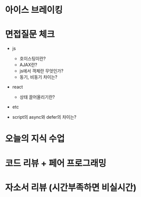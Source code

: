 # 아이스 브레이킹

# 면접질문 체크

- js

  - 호이스팅이란?
  - AJAX란?
  - js에서 객체란 무엇인가?
  - 동기, 비동기 차이는?

- react

  - 상태 끌어올리기란?

- etc

- script의 async와 defer의 차이는?

# 오늘의 지식 수업

# 코드 리뷰 + 페어 프로그래밍

# 자소서 리뷰 (시간부족하면 비실시간)
